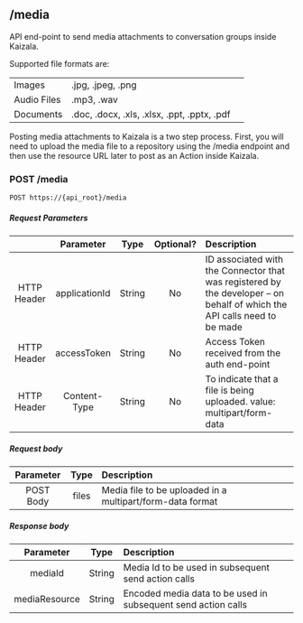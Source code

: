 ## /media
API end-point to send media attachments to conversation groups inside Kaizala.

Supported file formats are:

||||
|---|---|---|
| Images | .jpg, .jpeg, .png |
| Audio Files | .mp3, .wav |
| Documents | .doc, .docx, .xls, .xlsx, .ppt, .pptx, .pdf |

Posting media attachments to Kaizala is a two step process. First, you will need to upload the media file to a repository using the /media endpoint and then use the resource URL later to post as an Action inside Kaizala.

### POST /media

    POST https://{api_root}/media

##### Request Parameters

|  | Parameter | Type | Optional? | Description |
| :---: | :---: | :---: | :---:	| :--- |
| HTTP Header | applicationId | String | No | ID associated with the Connector that was registered by the developer – on behalf of which the API calls need to be made |
| HTTP Header | accessToken | String | No | Access Token received from the auth end-point |
| HTTP Header | Content-Type | String | No | To indicate that a file is being uploaded. value: multipart/form-data |

##### Request body

| Parameter | Type | Description |
| :---: | :---: | :--- |
| POST Body | files | Media file to be uploaded in a multipart/form-data format |

##### Response body

| Parameter | Type | Description |
| :---: | :---: | :--- |
| mediaId | String | Media Id to be used in subsequent send action calls |
| mediaResource | String | Encoded media data to be used in subsequent send action calls |

